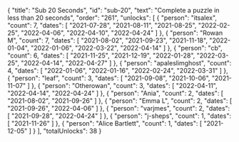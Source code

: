 {
  "title": "Sub 20 Seconds",
  "id": "sub-20",
  "text": "Complete a puzzle in less than 20 seconds",
  "order": "261",
  "unlocks": [
    {
      "person": "itsalex",
      "count": 7,
      "dates": [
        "2021-07-28",
        "2021-08-11",
        "2021-08-25",
        "2022-02-25",
        "2022-04-06",
        "2022-04-10",
        "2022-04-24"
      ]
    },
    {
      "person": "Rowan M",
      "count": 7,
      "dates": [
        "2021-08-02",
        "2021-09-23",
        "2021-11-18",
        "2022-01-04",
        "2022-01-06",
        "2022-03-22",
        "2022-04-14"
      ]
    },
    {
      "person": "cb",
      "count": 6,
      "dates": [
        "2021-11-25",
        "2021-12-19",
        "2022-01-28",
        "2022-03-25",
        "2022-04-14",
        "2022-04-27"
      ]
    },
    {
      "person": "apaleslimghost",
      "count": 4,
      "dates": [
        "2022-01-06",
        "2022-01-16",
        "2022-02-24",
        "2022-03-31"
      ]
    },
    {
      "person": "leaf",
      "count": 3,
      "dates": [
        "2021-09-08",
        "2021-10-06",
        "2021-11-07"
      ]
    },
    {
      "person": "Otherowan",
      "count": 3,
      "dates": [
        "2022-04-11",
        "2022-04-14",
        "2022-04-24"
      ]
    },
    {
      "person": "Ania",
      "count": 2,
      "dates": [
        "2021-08-02",
        "2021-09-26"
      ]
    },
    {
      "person": "Emma L",
      "count": 2,
      "dates": [
        "2021-09-26",
        "2022-04-06"
      ]
    },
    {
      "person": "varjmes",
      "count": 2,
      "dates": [
        "2021-09-28",
        "2022-04-24"
      ]
    },
    {
      "person": "j-sheps",
      "count": 1,
      "dates": [
        "2021-11-26"
      ]
    },
    {
      "person": "Alice Bartlett",
      "count": 1,
      "dates": [
        "2021-12-05"
      ]
    }
  ],
  "totalUnlocks": 38
}